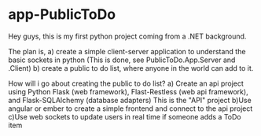 # app-PublicToDo

Hey guys, this is my first python project coming from a .NET background.

The plan is, 
  a) create a simple client-server application to understand the basic sockets in python
    (This is done, see PublicToDo.App.Server and .Client)
  b) create a public to do list, where anyone in the world can add to it.
  
How will i go about creating the public to do list?
  a) Create an api project using Python Flask (web framework), Flast-Restless (web api framework), and Flask-SQLAlchemy (database adapters)
    This is the "API" project
  b)Use angular or ember to create a simple frontend and connect to the api project
  c)Use web sockets to update users in real time if someone adds a ToDo item
  
